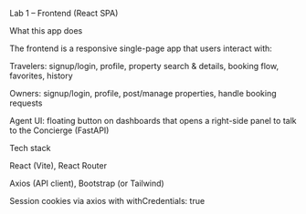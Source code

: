Lab 1 – Frontend (React SPA)

What this app does

The frontend is a responsive single-page app that users interact with:

Travelers: signup/login, profile, property search & details, booking flow, favorites, history

Owners: signup/login, profile, post/manage properties, handle booking requests

Agent UI: floating button on dashboards that opens a right-side panel to talk to the Concierge (FastAPI)

Tech stack

React (Vite), React Router

Axios (API client), Bootstrap (or Tailwind)

Session cookies via axios with withCredentials: true

